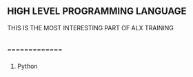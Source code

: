 ## HIGH LEVEL PROGRAMMING LANGUAGE 
THIS IS THE MOST INTERESTING PART OF ALX TRAINING
## -------------
1. Python

